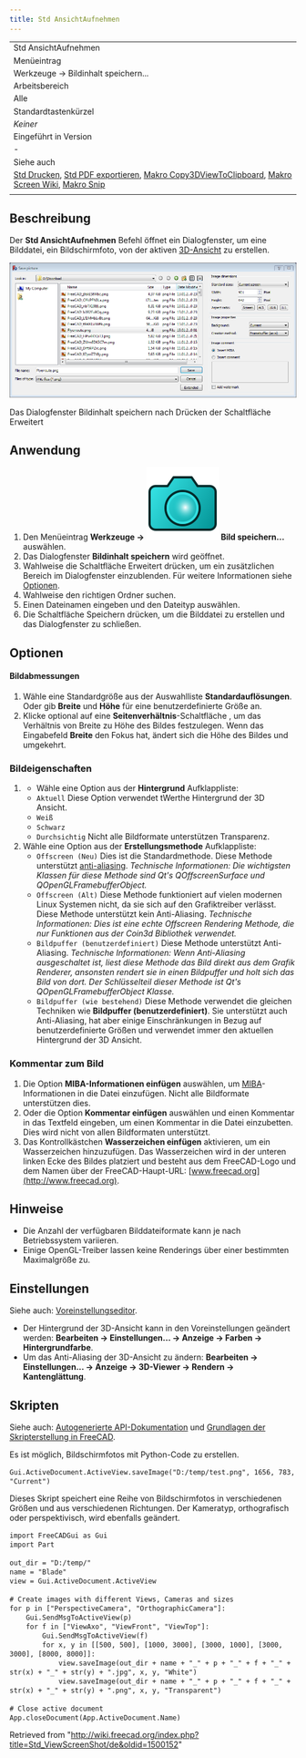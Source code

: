 ```yaml
---
title: Std AnsichtAufnehmen
---
```


|                                                                                                                                                                                                                                                                                                                    |
| ------------------------------------------------------------------------------------------------------------------------------------------------------------------------------------------------------------------------------------------------------------------------------------------------------------------ |
| Std AnsichtAufnehmen                                                                                                                                                                                                                                                                                               |
| Menüeintrag                                                                                                                                                                                                                                                                                                        |
| Werkzeuge → Bildinhalt speichern...                                                                                                                                                                                                                                                                                |
| Arbeitsbereich                                                                                                                                                                                                                                                                                                     |
| Alle                                                                                                                                                                                                                                                                                                               |
| Standardtastenkürzel                                                                                                                                                                                                                                                                                               |
| _Keiner_                                                                                                                                                                                                                                                                                                           |
| Eingeführt in Version                                                                                                                                                                                                                                                                                              |
| -                                                                                                                                                                                                                                                                                                                  |
| Siehe auch                                                                                                                                                                                                                                                                                                         |
| [Std Drucken](/Std_Print/de "Std Print/de"), [Std PDF exportieren](/Std_PrintPdf/de "Std PrintPdf/de"), [Makro Copy3DViewToClipboard](/Macro_Copy3DViewToClipboard "Macro Copy3DViewToClipboard"), [Makro Screen Wiki](/Macro_Screen_Wiki/de "Macro Screen Wiki/de"), [Makro Snip](/Macro_Snip/de "Macro Snip/de") |
|                                                                                                                                                                                                                                                                                                                    |

## Beschreibung

Der **Std AnsichtAufnehmen** Befehl öffnet ein Dialogfenster, um eine Bilddatei, ein Bildschirmfoto, von der aktiven [3D-Ansicht](/3D_view/de "3D view/de") zu erstellen.

![](/src/assets/images/Save_picture.png)

Das Dialogfenster Bildinhalt speichern nach Drücken der Schaltfläche Erweitert

## Anwendung

1. Den Menüeintrag **Werkzeuge → ![](/src/assets/images/Std_ViewScreenShot.svg) Bild speichern...** auswählen.
2. Das Dialogfenster **Bildinhalt speichern** wird geöffnet.
3. Wahlweise die Schaltfläche Erweitert drücken, um ein zusätzlichen Bereich im Dialogfenster einzublenden. Für weitere Informationen siehe [Optionen](#Optionen).
4. Wahlweise den richtigen Ordner suchen.
5. Einen Dateinamen eingeben und den Dateityp auswählen.
6. Die Schaltfläche Speichern drücken, um die Bilddatei zu erstellen und das Dialogfenster zu schließen.

## Optionen

#### Bildabmessungen

1. Wähle eine Standardgröße aus der Auswahlliste **Standardauflösungen**. Oder gib **Breite** und **Höhe** für eine benutzerdefinierte Größe an.
2. Klicke optional auf eine **Seitenverhältnis**-Schaltfläche , um das Verhältnis von Breite zu Höhe des Bildes festzulegen. Wenn das Eingabefeld **Breite** den Fokus hat, ändert sich die Höhe des Bildes und umgekehrt.

### Bildeigenschaften

1. - Wähle eine Option aus der **Hintergrund** Aufklappliste:
   - `Aktuell` Diese Option verwendet tWerthe Hintergrund der 3D Ansicht.
   - `Weiß`
   - `Schwarz`
   - `Durchsichtig` Nicht alle Bildformate unterstützen Transparenz.
2. Wähle eine Option aus der **Erstellungsmethode** Aufklappliste:
   - `Offscreen (Neu)` Dies ist die Standardmethode. Diese Methode unterstützt [anti-aliasing](https://en.wikipedia.org/wiki/Multisample_anti-aliasing). _Technische Informationen: Die wichtigsten Klassen für diese Methode sind Qt's QOffscreenSurface und QOpenGLFramebufferObject._
   - `Offscreen (Alt)` Diese Methode funktioniert auf vielen modernen Linux Systemen nicht, da sie sich auf den Grafiktreiber verlässt. Diese Methode unterstützt kein Anti-Aliasing. _Technische Informationen: Dies ist eine echte Offscreen Rendering Methode, die nur Funktionen aus der Coin3d Bibliothek verwendet._
   - `Bildpuffer (benutzerdefiniert)` Diese Methode unterstützt Anti-Aliasing. _Technische Informationen: Wenn Anti-Aliasing ausgeschaltet ist, liest diese Methode das Bild direkt aus dem Grafik Renderer, ansonsten rendert sie in einen Bildpuffer und holt sich das Bild von dort. Der Schlüsselteil dieser Methode ist Qt's QOpenGLFramebufferObject Klasse._
   - `Bildpuffer (wie bestehend)` Diese Methode verwendet die gleichen Techniken wie **Bildpuffer (benutzerdefiniert)**. Sie unterstützt auch Anti-Aliasing, hat aber einige Einschränkungen in Bezug auf benutzerdefinierte Größen und verwendet immer den aktuellen Hintergrund der 3D Ansicht.

### Kommentar zum Bild

1. Die Option **MIBA-Informationen einfügen** auswählen, um [MIBA](http://juergen-riegel.net/Miba/)-Informationen in die Datei einzufügen. Nicht alle Bildformate unterstützen dies.
2. Oder die Option **Kommentar einfügen** auswählen und einen Kommentar in das Textfeld eingeben, um einen Kommentar in die Datei einzubetten. Dies wird nicht von allen Bildformaten unterstützt.
3. Das Kontrollkästchen **Wasserzeichen einfügen** aktivieren, um ein Wasserzeichen hinzuzufügen. Das Wasserzeichen wird in der unteren linken Ecke des Bildes platziert und besteht aus dem FreeCAD-Logo und dem Namen über der FreeCAD-Haupt-URL: [www.freecad.org](http://www.freecad.org).

## Hinweise

- Die Anzahl der verfügbaren Bilddateiformate kann je nach Betriebssystem variieren.
- Einige OpenGL-Treiber lassen keine Renderings über einer bestimmten Maximalgröße zu.

## Einstellungen

Siehe auch: [Voreinstellungseditor](/Preferences_Editor/de "Preferences Editor/de").

- Der Hintergrund der 3D-Ansicht kann in den Voreinstellungen geändert werden: **Bearbeiten → Einstellungen... → Anzeige → Farben → Hintergrundfarbe**.
- Um das Anti-Aliasing der 3D-Ansicht zu ändern: **Bearbeiten → Einstellungen... → Anzeige → 3D-Viewer → Rendern → Kantenglättung**.

## Skripten

Siehe auch: [Autogenerierte API-Dokumentation](https://freecad.github.io/SourceDoc/) und [Grundlagen der Skripterstellung in FreeCAD](/FreeCAD_Scripting_Basics/de "FreeCAD Scripting Basics/de").

Es ist möglich, Bildschirmfotos mit Python-Code zu erstellen.

```
Gui.ActiveDocument.ActiveView.saveImage("D:/temp/test.png", 1656, 783, "Current")

```

Dieses Skript speichert eine Reihe von Bildschirmfotos in verschiedenen Größen und aus verschiedenen Richtungen. Der Kameratyp, orthografisch oder perspektivisch, wird ebenfalls geändert.

```
import FreeCADGui as Gui
import Part

out_dir = "D:/temp/"
name = "Blade"
view = Gui.ActiveDocument.ActiveView

# Create images with different Views, Cameras and sizes
for p in ["PerspectiveCamera", "OrthographicCamera"]:
    Gui.SendMsgToActiveView(p)
    for f in ["ViewAxo", "ViewFront", "ViewTop"]:
        Gui.SendMsgToActiveView(f)
        for x, y in [[500, 500], [1000, 3000], [3000, 1000], [3000, 3000], [8000, 8000]]:
            view.saveImage(out_dir + name + "_" + p + "_" + f + "_" + str(x) + "_" + str(y) + ".jpg", x, y, "White")
            view.saveImage(out_dir + name + "_" + p + "_" + f + "_" + str(x) + "_" + str(y) + ".png", x, y, "Transparent")

# Close active document
App.closeDocument(App.ActiveDocument.Name)

```

Retrieved from "<http://wiki.freecad.org/index.php?title=Std_ViewScreenShot/de&oldid=1500152>"
